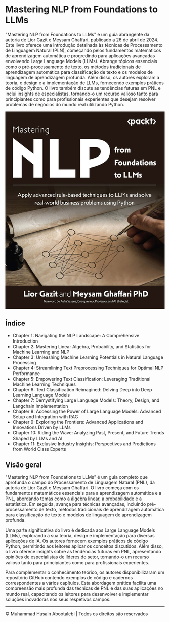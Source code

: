 <!-- ©©©©©©©©©©©©©©©©©©©©©©©© All Rights Are Reserved By Muhammad Husain Abootalebi ©©©©©©©©©©©©©©©©©©©©©©©©©©©©©©©©©© -->

# Mastering NLP from Foundations to LLMs

"Mastering NLP from Foundations to LLMs" é um guia abrangente da autoria de Lior Gazit e Meysam Ghaffari, publicado a 26 de abril de 2024. Este livro oferece uma introdução detalhada às técnicas de Processamento de Linguagem Natural (PLN), começando pelos fundamentos matemáticos de aprendizagem automática e progredindo para aplicações avançadas envolvendo Large Language Models (LLMs). Abrange tópicos essenciais como o pré-processamento de texto, os métodos tradicionais de aprendizagem automática para classificação de texto e os modelos de linguagem de aprendizagem profunda. Além disso, os autores exploram a teoria, o design e a implementação de LLMs, fornecendo exemplos práticos de código Python. O livro também discute as tendências futuras em PNL e inclui insights de especialistas, tornando-o um recurso valioso tanto para principiantes como para profissionais experientes que desejam resolver problemas de negócios do mundo real utilizando Python.

![Mastering NLP from Foundations to LLMs](../../assets/Books/Book%20Covers/2%20-%202%20-%20Mastering%20NLP%20from%20Foundations%20to%20LLMs.jpg)

## Índice

- Chapter 1: Navigating the NLP Landscape: A Comprehensive Introduction
- Chapter 2: Mastering Linear Algebra, Probability, and Statistics for Machine Learning and NLP
- Chapter 3: Unleashing Machine Learning Potentials in Natural Language Processing
- Chapter 4: Streamlining Text Preprocessing Techniques for Optimal NLP Performance
- Chapter 5: Empowering Text Classification: Leveraging Traditional Machine Learning Techniques
- Chapter 6: Text Classification Reimagined: Delving Deep into Deep Learning Language Models
- Chapter 7: Demystifying Large Language Models: Theory, Design, and Langchain Implementation
- Chapter 8: Accessing the Power of Large Language Models: Advanced Setup and Integration with RAG
- Chapter 9: Exploring the Frontiers: Advanced Applications and Innovations Driven by LLMs
- Chapter 10: Riding the Wave: Analyzing Past, Present, and Future Trends Shaped by LLMs and AI
- Chapter 11: Exclusive Industry Insights: Perspectives and Predictions from World Class Experts

## Visão geral

"Mastering NLP from Foundations to LLMs" é um guia completo que aprofunda o campo do Processamento de Linguagem Natural (PNL), da autoria de Lior Gazit e Meysam Ghaffari. O livro começa com os fundamentos matemáticos essenciais para a aprendizagem automática e a PNL, abordando temas como a álgebra linear, a probabilidade e a estatística. Em seguida, avança para técnicas avançadas, incluindo pré-processamento de texto, métodos tradicionais de aprendizagem automática para classificação de texto e modelos de linguagem de aprendizagem profunda.

Uma parte significativa do livro é dedicada aos Large Language Models (LLMs), explorando a sua teoria, design e implementação para diversas aplicações de IA. Os autores fornecem exemplos práticos de código Python, permitindo aos leitores aplicar os conceitos discutidos. Além disso, o livro oferece insights sobre as tendências futuras em PNL, apresentando opiniões de especialistas de líderes do setor, tornando-o um recurso valioso tanto para principiantes como para profissionais experientes.

Para complementar o conhecimento teórico, os autores disponibilizaram um repositório GitHub contendo exemplos de código e cadernos correspondentes a vários capítulos. Esta abordagem prática facilita uma compreensão mais profunda das técnicas de PNL e das suas aplicações no mundo real, capacitando os leitores para desenvolver e implementar soluções inovadoras nos seus respetivos campos.

---

© Muhammad Husain Abootalebi | Todos os direitos são reservados

<!-- ©©©©©©©©©©©©©©©©©©©©©©©© All Rights Are Reserved By Muhammad Husain Abootalebi ©©©©©©©©©©©©©©©©©©©©©©©©©©©©©©©©©© -->
